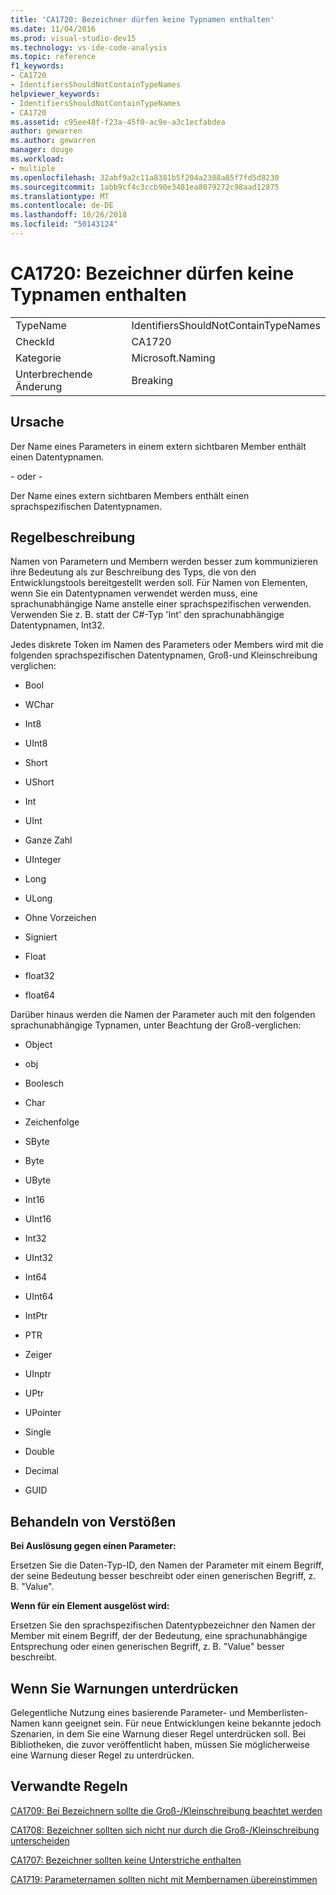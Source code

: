 ```yaml
---
title: 'CA1720: Bezeichner dürfen keine Typnamen enthalten'
ms.date: 11/04/2016
ms.prod: visual-studio-dev15
ms.technology: vs-ide-code-analysis
ms.topic: reference
f1_keywords:
- CA1720
- IdentifiersShouldNotContainTypeNames
helpviewer_keywords:
- IdentifiersShouldNotContainTypeNames
- CA1720
ms.assetid: c95ee48f-f23a-45f0-ac9e-a3c1ecfabdea
author: gewarren
ms.author: gewarren
manager: douge
ms.workload:
- multiple
ms.openlocfilehash: 32abf9a2c11a8381b5f204a2388a85f7fd5d8230
ms.sourcegitcommit: 1abb9cf4c3ccb90e3481ea8079272c98aad12875
ms.translationtype: MT
ms.contentlocale: de-DE
ms.lasthandoff: 10/26/2018
ms.locfileid: "50143124"
---
```

# <a name="ca1720-identifiers-should-not-contain-type-names"></a>CA1720: Bezeichner dürfen keine Typnamen enthalten

|||
|-|-|
|TypeName|IdentifiersShouldNotContainTypeNames|
|CheckId|CA1720|
|Kategorie|Microsoft.Naming|
|Unterbrechende Änderung|Breaking|

## <a name="cause"></a>Ursache
 Der Name eines Parameters in einem extern sichtbaren Member enthält einen Datentypnamen.

 - oder - 

 Der Name eines extern sichtbaren Members enthält einen sprachspezifischen Datentypnamen.

## <a name="rule-description"></a>Regelbeschreibung
 Namen von Parametern und Membern werden besser zum kommunizieren ihre Bedeutung als zur Beschreibung des Typs, die von den Entwicklungstools bereitgestellt werden soll. Für Namen von Elementen, wenn Sie ein Datentypnamen verwendet werden muss, eine sprachunabhängige Name anstelle einer sprachspezifischen verwenden. Verwenden Sie z. B. statt der C#-Typ 'Int' den sprachunabhängige Datentypnamen, Int32.

 Jedes diskrete Token im Namen des Parameters oder Members wird mit die folgenden sprachspezifischen Datentypnamen, Groß-und Kleinschreibung verglichen:

- Bool

- WChar

- Int8

- UInt8

- Short

- UShort

- Int

- UInt

- Ganze Zahl

- UInteger

- Long

- ULong

- Ohne Vorzeichen

- Signiert

- Float

- float32

- float64

Darüber hinaus werden die Namen der Parameter auch mit den folgenden sprachunabhängige Typnamen, unter Beachtung der Groß-verglichen:

- Object

- obj

- Boolesch

- Char

- Zeichenfolge

- SByte

- Byte

- UByte

- Int16

- UInt16

- Int32

- UInt32

- Int64

- UInt64

- IntPtr

- PTR

- Zeiger

- UInptr

- UPtr

- UPointer

- Single

- Double

- Decimal

- GUID

## <a name="how-to-fix-violations"></a>Behandeln von Verstößen
 **Bei Auslösung gegen einen Parameter:**

 Ersetzen Sie die Daten-Typ-ID, den Namen der Parameter mit einem Begriff, der seine Bedeutung besser beschreibt oder einen generischen Begriff, z. B. "Value".

 **Wenn für ein Element ausgelöst wird:**

 Ersetzen Sie den sprachspezifischen Datentypbezeichner den Namen der Member mit einem Begriff, der der Bedeutung, eine sprachunabhängige Entsprechung oder einen generischen Begriff, z. B. "Value" besser beschreibt.

## <a name="when-to-suppress-warnings"></a>Wenn Sie Warnungen unterdrücken
 Gelegentliche Nutzung eines basierende Parameter- und Memberlisten-Namen kann geeignet sein. Für neue Entwicklungen keine bekannte jedoch Szenarien, in dem Sie eine Warnung dieser Regel unterdrücken soll. Bei Bibliotheken, die zuvor veröffentlicht haben, müssen Sie möglicherweise eine Warnung dieser Regel zu unterdrücken.

## <a name="related-rules"></a>Verwandte Regeln
 [CA1709: Bei Bezeichnern sollte die Groß-/Kleinschreibung beachtet werden](../code-quality/ca1709-identifiers-should-be-cased-correctly.md)

 [CA1708: Bezeichner sollten sich nicht nur durch die Groß-/Kleinschreibung unterscheiden](../code-quality/ca1708-identifiers-should-differ-by-more-than-case.md)

 [CA1707: Bezeichner sollten keine Unterstriche enthalten](../code-quality/ca1707-identifiers-should-not-contain-underscores.md)

 [CA1719: Parameternamen sollten nicht mit Membernamen übereinstimmen](../code-quality/ca1719-parameter-names-should-not-match-member-names.md)
